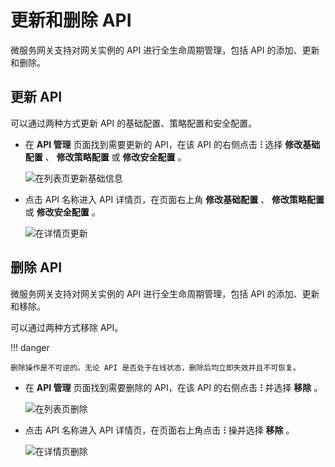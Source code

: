 # 更新和删除 API

微服务网关支持对网关实例的 API 进行全生命周期管理，包括 API 的添加、更新和删除。

## 更新 API

可以通过两种方式更新 API 的基础配置、策略配置和安全配置。

- 在 __API 管理__ 页面找到需要更新的 API，在该 API 的右侧点击 __ⵗ__ 选择 __修改基础配置__ 、 __修改策略配置__ 或 __修改安全配置__ 。

    ![在列表页更新基础信息](https://docs.daocloud.io/daocloud-docs-images/docs/skoala/ms-gateway/api/imgs/update-api-1.png)

- 点击 API 名称进入 API 详情页，在页面右上角 __修改基础配置__ 、 __修改策略配置__ 或 __修改安全配置__ 。

    ![在详情页更新](https://docs.daocloud.io/daocloud-docs-images/docs/skoala/ms-gateway/api/imgs/update-api-2.png)

## 删除 API

微服务网关支持对网关实例的 API 进行全生命周期管理，包括 API 的添加、更新和移除。

可以通过两种方式移除 API。

!!! danger

    删除操作是不可逆的。无论 API 是否处于在线状态，删除后均立即失效并且不可恢复。

- 在 __API 管理__ 页面找到需要删除的 API，在该 API 的右侧点击 __ⵗ__ 并选择 __移除__ 。

    ![在列表页删除](https://docs.daocloud.io/daocloud-docs-images/docs/skoala/ms-gateway/api/imgs/delete-api-1.png)

- 点击 API 名称进入 API 详情页，在页面右上角点击 __ⵗ__ 操并选择 __移除__ 。

    ![在详情页删除](https://docs.daocloud.io/daocloud-docs-images/docs/skoala/ms-gateway/api/imgs/delete-api-2.png)
